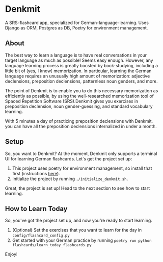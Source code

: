 # Denkmit
A SRS-flashcard app, specialized for German-language-learning. Uses Django as ORM, Postgres as DB, Poetry for environment management.


## About
The best way to learn a language is to have real conversations in your target language as much as possible! Seems easy enough. However, any language learning process is greatly boosted by book-studying, including a little bit of (yes, I know) memorization. In particular, learning the German language requires an unusually high amount of memorization: adjective declensions, preposition declensions, patternless noun genders, and more.

The point of Denkmit is to enable you to do this necessary memorization as efficiently as possible, by using the well-researched memorization tool of Spaced Repetition Software (SRS).Denkmit gives you exercises in preposition declension, noun gender-guessing, and standard vocabulary learning.

With 5 minutes a day of practicing preposition declensions with Denkmit, you can have all the preposition declensions internalized in under a month.


## Setup
So, you want to Denkmit? At the moment, Denkmit only supports a terminal UI for learning German flashcards. Let's get the project set up:
1. This project uses poetry for environment management, so install that first (instructions [here](https://python-poetry.org/docs/#osx--linux--bashonwindows-install-instructions)).
2. Initialize the project by running `./initialize_denkmit.sh`.

Great, the project is set up! Head to the next section to see how to start learning.


## How to Learn Today
So, you've got the project set up, and now you're ready to start learning.
1. (Optional) Set the exercises that you want to learn for the day in `config/flashcard_config.py`
1. Get started with your German practice by running `poetry run python flashcards/learn_today_flashcards.py`

Enjoy!
